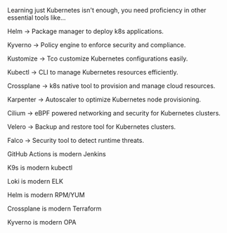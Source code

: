 
Learning just Kubernetes isn't enough, you need proficiency in other essential tools like... 

Helm → Package manager to deploy k8s applications. 

Kyverno → Policy engine to enforce security and compliance. 

Kustomize → Tco customize Kubernetes configurations easily. 

Kubectl → CLI to manage Kubernetes resources efficiently. 

Crossplane → k8s native tool to provision and manage cloud resources. 

Karpenter → Autoscaler to optimize Kubernetes node provisioning. 

Cilium → eBPF powered networking and security for Kubernetes clusters. 

Velero → Backup and restore tool for Kubernetes clusters. 

Falco → Security tool to detect runtime threats. 

GitHub Actions is modern Jenkins 

K9s is modern kubectl 

Loki is modern ELK 

Helm is modern RPM/YUM 

Crossplane is modern Terraform 

Kyverno is modern OPA
